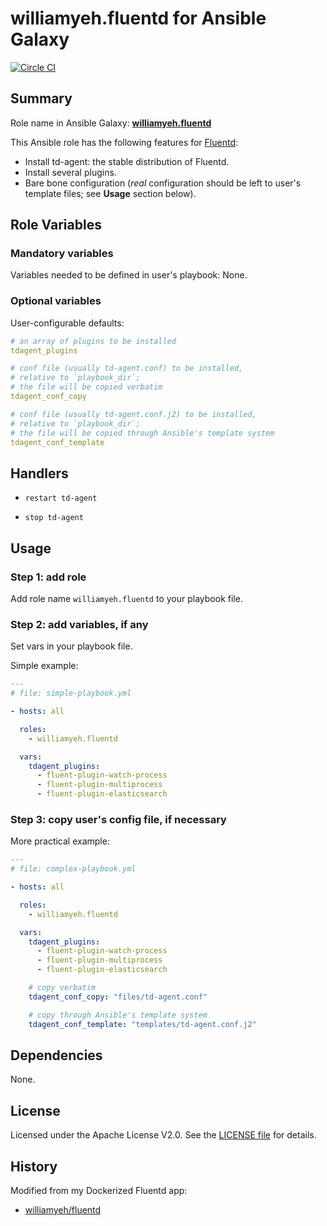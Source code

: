 
williamyeh.fluentd for Ansible Galaxy
============


[![Circle CI](https://circleci.com/gh/William-Yeh/ansible-fluentd.svg?style=shield)](https://circleci.com/gh/William-Yeh/ansible-fluentd)


## Summary

Role name in Ansible Galaxy: **[williamyeh.fluentd](https://galaxy.ansible.com/list#/roles/2269)**

This Ansible role has the following features for [Fluentd](http://www.fluentd.org/):

 - Install td-agent: the stable distribution of Fluentd.
 - Install several plugins.
 - Bare bone configuration (*real* configuration should be left to user's template files; see **Usage** section below).



## Role Variables

### Mandatory variables

Variables needed to be defined in user's playbook: None.


### Optional variables

User-configurable defaults:

```yaml
# an array of plugins to be installed
tdagent_plugins

# conf file (usually td-agent.conf) to be installed,
# relative to `playbook_dir`;
# the file will be copied verbatim
tdagent_conf_copy

# conf file (usually td-agent.conf.j2) to be installed,
# relative to `playbook_dir`;
# the file will be copied through Ansible's template system
tdagent_conf_template
```



## Handlers

- `restart td-agent`

- `stop td-agent`




## Usage


### Step 1: add role

Add role name `williamyeh.fluentd` to your playbook file.


### Step 2: add variables, if any

Set vars in your playbook file.

Simple example:

```yaml
---
# file: simple-playbook.yml

- hosts: all

  roles:
    - williamyeh.fluentd

  vars:
    tdagent_plugins:
      - fluent-plugin-watch-process
      - fluent-plugin-multiprocess
      - fluent-plugin-elasticsearch
```


### Step 3: copy user's config file, if necessary


More practical example:

```yaml
---
# file: complex-playbook.yml

- hosts: all

  roles:
    - williamyeh.fluentd

  vars:
    tdagent_plugins:
      - fluent-plugin-watch-process
      - fluent-plugin-multiprocess
      - fluent-plugin-elasticsearch

    # copy verbatim
    tdagent_conf_copy: "files/td-agent.conf"

    # copy through Ansible's template system
    tdagent_conf_template: "templates/td-agent.conf.j2"
```


## Dependencies

None.


## License

Licensed under the Apache License V2.0. See the [LICENSE file](LICENSE) for details.


## History

Modified from my Dockerized Fluentd app:

  - [williamyeh/fluentd](https://github.com/William-Yeh/docker-fluentd)
